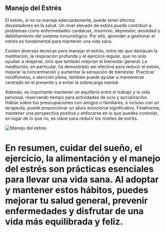 ## Manejo del Estrés

El estrés, si no se maneja adecuadamente, puede tener efectos devastadores en la salud. Un nivel elevado de estrés puede contribuir a problemas como enfermedades cardíacas, insomnio, depresión, ansiedad y debilitamiento del sistema inmunológico. Por ello, aprender a gestionar el estrés es fundamental para mantener una vida sana.

Existen diversas técnicas para manejar el estrés, entre las que destacan la meditación, la respiración profunda y el ejercicio regular, que no solo ayudan a relajarse, sino que también mejoran el bienestar general. La meditación, en particular, ha demostrado ser efectiva para reducir el estrés, mejorar la concentración y aumentar la sensación de bienestar. Practicar mindfulness, o atención plena, también puede ayudar a mantenerse centrado en el presente y a evitar la sobrecarga mental.

Además, es importante mantener un equilibrio entre el trabajo y la vida personal, reservando tiempo para actividades de ocio y socialización. Hablar sobre tus preocupaciones con amigos o familiares, o incluso con un terapeuta, puede proporcionar un alivio emocional significativo. Finalmente, mantener una perspectiva positiva y enfocarse en lo que puedes controlar, en lugar de lo que no, es clave para reducir los niveles de estrés.

![Manejo del estres](Manejodelestres.jpeg)

En resumen, cuidar del sueño, el ejercicio, la alimentación y el manejo del estrés son prácticas esenciales para llevar una vida sana. Al adoptar y mantener estos hábitos, puedes mejorar tu salud general, prevenir enfermedades y disfrutar de una vida más equilibrada y feliz. 
=======


